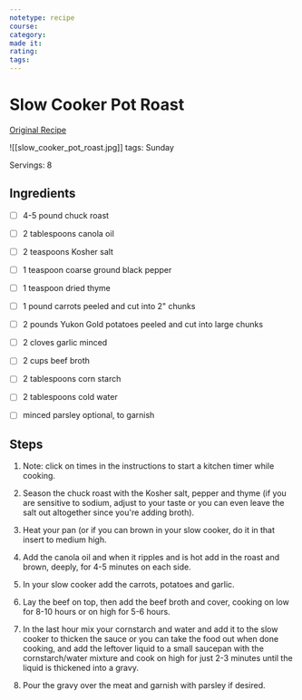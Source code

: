 ```yaml
---
notetype: recipe
course:
category:
made it:
rating:
tags:
---
```

# Slow Cooker Pot Roast

[Original Recipe](https://dinnerthendessert.com/ultimate-slow-cooker-pot-roast)

![[slow_cooker_pot_roast.jpg]]
tags: Sunday

Servings: 8

## Ingredients
- [ ] 4-5 pound chuck roast- [ ] 2 tablespoons canola oil- [ ] 2 teaspoons Kosher salt- [ ] 1 teaspoon coarse ground black pepper- [ ] 1 teaspoon dried thyme- [ ] 1 pound carrots peeled and cut into 2" chunks- [ ] 2 pounds Yukon Gold potatoes peeled and cut into large chunks- [ ] 2 cloves garlic minced- [ ] 2 cups beef broth- [ ] 2 tablespoons corn starch- [ ] 2 tablespoons cold water- [ ] minced parsley optional, to garnish

## Steps
1) Note: click on times in the instructions to start a kitchen timer while cooking.

2) Season the chuck roast with the Kosher salt, pepper and thyme (if you are sensitive to sodium, adjust to your taste or you can even leave the salt out altogether since you're adding broth).

3) Heat your pan (or if you can brown in your slow cooker, do it in that insert to medium high.

4) Add the canola oil and when it ripples and is hot add in the roast and brown, deeply, for 4-5 minutes on each side.

5) In your slow cooker add the carrots, potatoes and garlic.

6) Lay the beef on top, then add the beef broth and cover, cooking on low for 8-10 hours or on high for 5-6 hours.

7) In the last hour mix your cornstarch and water and add it to the slow cooker to thicken the sauce or you can take the food out when done cooking, and add the leftover liquid to a small saucepan with the cornstarch/water mixture and cook on high for just 2-3 minutes until the liquid is thickened into a gravy.

8) Pour the gravy over the meat and garnish with parsley if desired.

